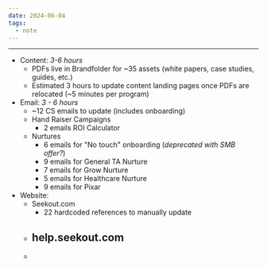 ```yaml
---
date: 2024-06-04
tags:
  - note
---
```

---


- Content: *3-6 hours*
	- PDFs live in Brandfolder for ~35 assets (white papers, case studies, guides, etc.)
	- Estimated 3 hours to update content landing pages once PDFs are relocated (~5 minutes per program)
- Email: *3 - 6 hours*
	- ~12 CS emails to update (includes onboarding)
	- Hand Raiser Campaigns
		- 2 emails ROI Calculator
	- Nurtures
		- 6 emails for "No touch" onboarding (*deprecated with SMB offer?*)
		- 9 emails for General TA Nurture
		- 7 emails for Grow Nurture
		- 5 emails for Healthcare Nurture
		- 9 emails for Pixar
- Website:
	- Seekout.com
		- 22 hardcoded references to manually update
	- help.seekout.com
		- 
	- 
